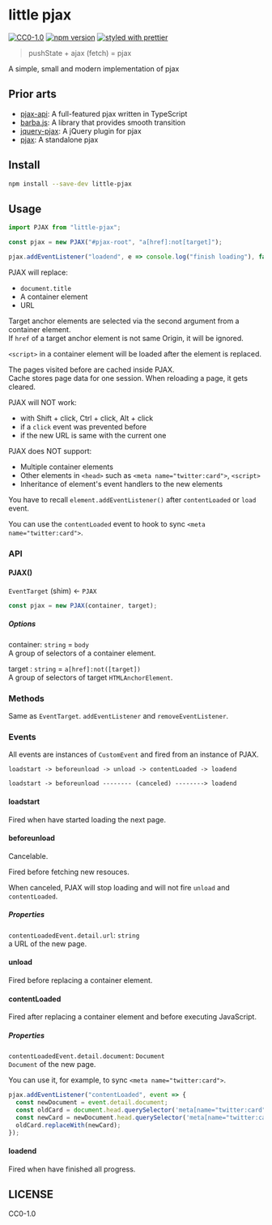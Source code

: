 # little pjax

[![CC0-1.0](https://img.shields.io/badge/license-CC0-green.svg?style=flat-square)](http://creativecommons.org/publicdomain/zero/1.0/)
[![npm version](https://img.shields.io/npm/v/little-pjax.svg?style=flat-square)](https://www.npmjs.com/package/little-pjax)
[![styled with prettier](https://img.shields.io/badge/styled_with-prettier-ff69b4.svg?style=flat-square)](https://github.com/prettier/prettier)

> pushState + ajax (fetch) = pjax

A simple, small and modern implementation of pjax

## Prior arts

* [pjax-api](https://www.npmjs.com/package/pjax-api): A full-featured pjax written in TypeScript
* [barba.js](https://www.npmjs.com/package/barba.js): A library that provides smooth transition
* [jquery-pjax](https://www.npmjs.com/package/jquery-pjax): A jQuery plugin for pjax
* [pjax](https://www.npmjs.com/package/pjax): A standalone pjax

## Install

```bash
npm install --save-dev little-pjax
```

## Usage

```js
import PJAX from "little-pjax";

const pjax = new PJAX("#pjax-root", "a[href]:not[target]");

pjax.addEventListener("loadend", e => console.log("finish loading"), false);
```

PJAX will replace:

* `document.title`
* A container element
* URL

Target anchor elements are selected via the second argument from a container element.\
If `href` of a target anchor element is not same Origin, it will be ignored.

`<script>` in a container element will be loaded after the element is replaced.

The pages visited before are cached inside PJAX.\
Cache stores page data for one session. When reloading a page, it gets cleared.

PJAX will NOT work:

* with Shift + click, Ctrl + click, Alt + click
* if a `click` event was prevented before
* if the new URL is same with the current one

PJAX does NOT support:

* Multiple container elements
* Other elements in `<head>` such as `<meta name="twitter:card">`, `<script>`
* Inheritance of element's event handlers to the new elements

You have to recall `element.addEventListener()` after `contentLoaded` or `load` event.

You can use the `contentLoaded` event to hook to sync `<meta name="twitter:card">`.

### API

#### PJAX()

`EventTarget` (shim) <- `PJAX`

```js
const pjax = new PJAX(container, target);
```

##### Options

container: `string` = `body`\
A group of selectors of a container element.

target : `string` = `a[href]:not([target])`\
A group of selectors of target `HTMLAnchorElement`.

### Methods

Same as `EventTarget`. `addEventListener` and `removeEventListener`.

### Events

All events are instances of `CustomEvent` and fired from an instance of PJAX.

```
loadstart -> beforeunload -> unload -> contentLoaded -> loadend

loadstart -> beforeunload -------- (canceled) --------> loadend
```

#### loadstart

Fired when have started loading the next page.

#### beforeunload

Cancelable.

Fired before fetching new resouces.

When canceled, PJAX will stop loading and will not fire `unload` and `contentLoaded`.

##### Properties

`contentLoadedEvent.detail.url`: `string`\
a URL of the new page.

#### unload

Fired before replacing a container element.

#### contentLoaded

Fired after replacing a container element and before executing JavaScript.

##### Properties

`contentLoadedEvent.detail.document`: `Document`\
`Document` of the new page.

You can use it, for example, to sync `<meta name="twitter:card">`.

```js
pjax.addEventListener("contentLoaded", event => {
  const newDocument = event.detail.document;
  const oldCard = document.head.querySelector('meta[name="twitter:card"]');
  const newCard = newDocument.head.querySelector('meta[name="twitter:card"]');
  oldCard.replaceWith(newCard);
});
```

#### loadend

Fired when have finished all progress.

## LICENSE

CC0-1.0
